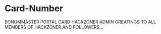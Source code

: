 # Card-Number
BONUMMASTER PORTAL CARD
HACKZONER ADMIN
GREATINGS TO ALL MEMBERS OF HACKZONER
AND FOLLOWERS...
